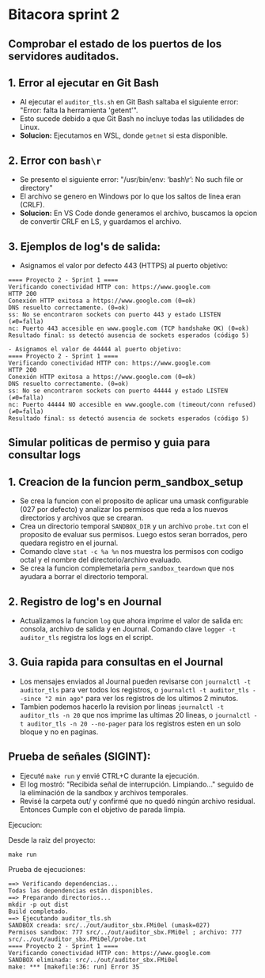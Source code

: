 # Bitacora sprint 2 
##  Comprobar el estado de los puertos de los servidores auditados.

## 1. Error al ejecutar en Git Bash
- Al ejecutar el `auditor_tls.sh` en Git Bash saltaba el siguiente error: "Error: falta la herramienta 'getent'".
- Esto sucede debido a que Git Bash no incluye todas las utilidades de Linux.
- **Solucion:** Ejecutamos en WSL, donde `getnet` si esta disponible.

## 2. Error con `bash\r` 
- Se presento el siguiente error: "/usr/bin/env: ‘bash\r’: No such file or directory"
- El archivo se genero en Windows por lo que los saltos de linea eran (CRLF).
- **Solucion:** En VS Code donde generamos el archivo, buscamos la opcion de convertir CRLF en LS, y guardamos el archivo.

## 3. Ejemplos de log's de salida:
- Asignamos el valor por defecto 443 (HTTPS) al puerto objetivo:

```
==== Proyecto 2 - Sprint 1 ====
Verificando conectividad HTTP con: https://www.google.com
HTTP 200
Conexión HTTP exitosa a https://www.google.com (0=ok)
DNS resuelto correctamente. (0=ok)
ss: No se encontraron sockets con puerto 443 y estado LISTEN (≠0=falla)
nc: Puerto 443 accesible en www.google.com (TCP handshake OK) (0=ok)
Resultado final: ss detectó ausencia de sockets esperados (código 5)

- Asignamos el valor de 44444 al puerto objetivo:
==== Proyecto 2 - Sprint 1 ====
Verificando conectividad HTTP con: https://www.google.com
HTTP 200
Conexión HTTP exitosa a https://www.google.com (0=ok)
DNS resuelto correctamente. (0=ok)
ss: No se encontraron sockets con puerto 44444 y estado LISTEN (≠0=falla)
nc: Puerto 44444 NO accesible en www.google.com (timeout/conn refused) (≠0=falla)
Resultado final: ss detectó ausencia de sockets esperados (código 5)
```


## Simular politicas de permiso y guia para consultar logs

## 1. Creacion de la funcion perm_sandbox_setup
- Se crea la funcion con el proposito de aplicar una umask configurable (027 por defecto) y analizar los permisos que reda a los nuevos directorios y archivos que se crearan.
- Crea un directorio temporal `SANDBOX_DIR` y un archivo `probe.txt` con el proposito de evaluar sus permisos. Luego estos seran borrados, pero quedara registro en el journal.
- Comando clave `stat -c %a %n` nos muestra los permisos con codigo octal y el nombre del directorio/archivo evaluado.
- Se crea la funcion complemetaria `perm_sandbox_teardown` que nos ayudara a borrar el directorio temporal.

## 2. Registro de log's en Journal
- Actualizamos la funcion `log` que ahora imprime el valor de salida en: consola, archivo de salida y en Journal. Comando clave `logger -t auditor_tls` registra los logs en el script.

## 3. Guia rapida para consultas en el Journal
- Los mensajes enviados al Journal pueden revisarse con `journalctl -t auditor_tls` para ver todos los registros, o `journalctl -t auditor_tls --since "2 min ago"` para ver los registros de los ultimos 2 minutos. 
- Tambien podemos hacerlo la revision por lineas `journalctl -t auditor_tls -n 20` que nos imprime las ultimas 20 lineas, o `journalctl -t auditor_tls -n 20 --no-pager` para los registros esten en un solo bloque y no en paginas.

##  Prueba de señales (SIGINT):
- Ejecuté `make run` y envié CTRL+C durante la ejecución.
- El log mostró: "Recibida señal de interrupción. Limpiando..." seguido de la eliminación de la sandbox y archivos temporales.
- Revisé la carpeta out/ y confirmé que no quedó ningún archivo residual.
 Entonces  Cumple con el objetivo de parada limpia.

 Ejecucion:

Desde la raiz del proyecto:
```
make run
```

Prueba de ejecuciones:


 ```
 ==> Verificando dependencias...
Todas las dependencias están disponibles.
==> Preparando directorios...
mkdir -p out dist
Build completado.
==> Ejecutando auditor_tls.sh
SANDBOX creada: src/../out/auditor_sbx.FMi0el (umask=027)
Permisos sandbox: 777 src/../out/auditor_sbx.FMi0el ; archivo: 777 src/../out/auditor_sbx.FMi0el/probe.txt
==== Proyecto 2 - Sprint 1 ====
Verificando conectividad HTTP con: https://www.google.com
SANDBOX eliminada: src/../out/auditor_sbx.FMi0el
make: *** [makefile:36: run] Error 35
 ```
